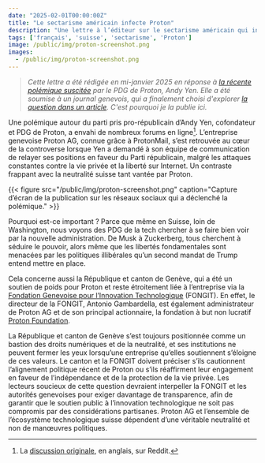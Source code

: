 ```yaml
---
date: "2025-02-01T00:00:00Z"
title: "Le sectarisme américain infecte Proton"
description: "Une lettre à l’éditeur sur le sectarisme américain qui infecte Proton."
tags: ['français', 'suisse', 'sectarisme', 'Proton']
image: /public/img/proton-screenshot.png
images:
  - /public/img/proton-screenshot.png
---
```

> *Cette lettre a été rédigée en mi-janvier 2025 en réponse à [la récente polémique suscitée](https://theintercept.com/2025/01/28/proton-mail-andy-yen-trump-republicans/) par le PDG de Proton, Andy Yen. Elle a été soumise à un journal genevois, qui a finalement choisi d'explorer [la question dans un article](https://lecourrier.ch/2025/02/13/maladresses-et-controverses-sur-les-reseaux/). C'est pourquoi je la publie ici.*

Une polémique autour du parti pris pro-républicain d’Andy Yen, cofondateur et PDG de Proton, a envahi de nombreux forums en ligne[^1]. L’entreprise genevoise Proton AG, connue grâce à ProtonMail, s’est retrouvée au cœur de la controverse lorsque Yen a demandé à son équipe de communication de relayer ses positions en faveur du Parti républicain, malgré les attaques constantes contre la vie privée et la liberté sur Internet. Un contraste frappant avec la neutralité suisse tant vantée par Proton.<!--more-->

{{< figure src="/public/img/proton-screenshot.png" caption="Capture d’écran de la publication sur les réseaux sociaux qui a déclenché la polémique." >}}

Pourquoi est-ce important ? Parce que même en Suisse, loin de Washington, nous voyons des PDG de la tech chercher à se faire bien voir par la nouvelle administration. De Musk à Zuckerberg, tous cherchent à séduire le pouvoir, alors même que les libertés fondamentales sont menacées par les politiques illibérales qu’un second mandat de Trump entend mettre en place.

Cela concerne aussi la République et canton de Genève, qui a été un soutien de poids pour Proton et reste étroitement liée à l’entreprise via la [Fondation Genevoise pour l’Innovation Technologique](https://www.fongit.ch/) (FONGIT). En effet, le directeur de la FONGIT, Antonio Gambardella, est également administrateur de Proton AG et de son principal actionnaire, la fondation à but non lucratif [Proton Foundation](https://drive.proton.me/urls/4M689J3JA0#tt3KYH80X8u7).

La République et canton de Genève s’est toujours positionnée comme un bastion des droits numériques et de la neutralité, et ses institutions ne peuvent fermer les yeux lorsqu’une entreprise qu’elles soutiennent s’éloigne de ces valeurs. Le canton et la FONGIT doivent préciser s’ils cautionnent l’alignement politique récent de Proton ou s’ils réaffirment leur engagement en faveur de l’indépendance et de la protection de la vie privée. Les lecteurs soucieux de cette question devraient interpeller la FONGIT et les autorités genevoises pour exiger davantage de transparence, afin de garantir que le soutien public à l’innovation technologique ne soit pas compromis par des considérations partisanes. Proton AG et l’ensemble de l’écosystème technologique suisse dépendent d’une véritable neutralité et non de manœuvres politiques.

[^1]: La [discussion originale](https://www.reddit.com/r/ProtonMail/comments/1i1zjgn/so_that_happened/), en anglais, sur Reddit.